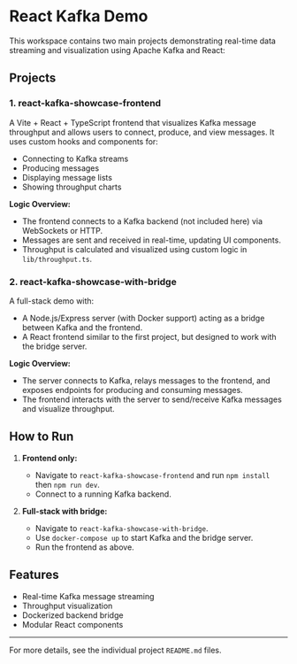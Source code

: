 # React Kafka Demo

This workspace contains two main projects demonstrating real-time data streaming and visualization using Apache Kafka and React:

## Projects

### 1. react-kafka-showcase-frontend
A Vite + React + TypeScript frontend that visualizes Kafka message throughput and allows users to connect, produce, and view messages. It uses custom hooks and components for:
- Connecting to Kafka streams
- Producing messages
- Displaying message lists
- Showing throughput charts

**Logic Overview:**
- The frontend connects to a Kafka backend (not included here) via WebSockets or HTTP.
- Messages are sent and received in real-time, updating UI components.
- Throughput is calculated and visualized using custom logic in `lib/throughput.ts`.

### 2. react-kafka-showcase-with-bridge
A full-stack demo with:
- A Node.js/Express server (with Docker support) acting as a bridge between Kafka and the frontend.
- A React frontend similar to the first project, but designed to work with the bridge server.

**Logic Overview:**
- The server connects to Kafka, relays messages to the frontend, and exposes endpoints for producing and consuming messages.
- The frontend interacts with the server to send/receive Kafka messages and visualize throughput.

## How to Run

1. **Frontend only:**
   - Navigate to `react-kafka-showcase-frontend` and run `npm install` then `npm run dev`.
   - Connect to a running Kafka backend.

2. **Full-stack with bridge:**
   - Navigate to `react-kafka-showcase-with-bridge`.
   - Use `docker-compose up` to start Kafka and the bridge server.
   - Run the frontend as above.

## Features
- Real-time Kafka message streaming
- Throughput visualization
- Dockerized backend bridge
- Modular React components

---

For more details, see the individual project `README.md` files.
